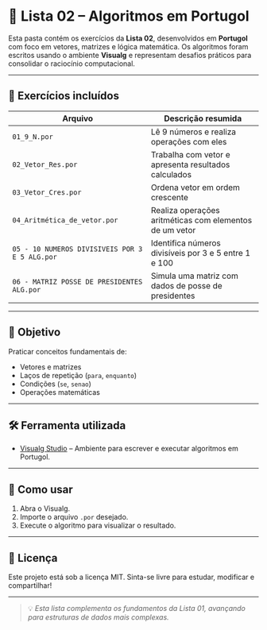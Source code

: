 # 📘 Lista 02 – Algoritmos em Portugol

Esta pasta contém os exercícios da **Lista 02**, desenvolvidos em **Portugol** com foco em vetores, matrizes e lógica matemática. Os algoritmos foram escritos usando o ambiente **Visualg** e representam desafios práticos para consolidar o raciocínio computacional.

---

## 📂 Exercícios incluídos

| Arquivo                                | Descrição resumida                                      |
|----------------------------------------|----------------------------------------------------------|
| `01_9_N.por`                           | Lê 9 números e realiza operações com eles                |
| `02_Vetor_Res.por`                     | Trabalha com vetor e apresenta resultados calculados     |
| `03_Vetor_Cres.por`                    | Ordena vetor em ordem crescente                          |
| `04_Aritmética_de_vetor.por`           | Realiza operações aritméticas com elementos de um vetor  |
| `05 - 10 NUMEROS DIVISIVEIS POR 3 E 5 ALG.por` | Identifica números divisíveis por 3 e 5 entre 1 e 100 |
| `06 - MATRIZ POSSE DE PRESIDENTES ALG.por`     | Simula uma matriz com dados de posse de presidentes     |

---

## 🧠 Objetivo

Praticar conceitos fundamentais de:
- Vetores e matrizes
- Laços de repetição (`para`, `enquanto`)
- Condições (`se`, `senao`)
- Operações matemáticas

---

## 🛠️ Ferramenta utilizada

- [Visualg Studio](https://visualg3.blogspot.com/) – Ambiente para escrever e executar algoritmos em Portugol.

---

## 📌 Como usar

1. Abra o Visualg.
2. Importe o arquivo `.por` desejado.
3. Execute o algoritmo para visualizar o resultado.

---

## 📄 Licença

Este projeto está sob a licença MIT. Sinta-se livre para estudar, modificar e compartilhar!

---

> 💡 *Esta lista complementa os fundamentos da Lista 01, avançando para estruturas de dados mais complexas.*
